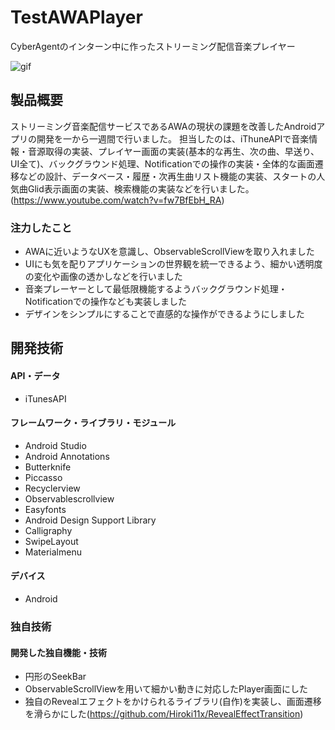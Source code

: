 # TestAWAPlayer
CyberAgentのインターン中に作ったストリーミング配信音楽プレイヤー


![gif](https://github.com/Hiroki11x/TestAWAPlayer/blob/master/movie.gif)

## 製品概要
ストリーミング音楽配信サービスであるAWAの現状の課題を改善したAndroidアプリの開発を一から一週間で行いました。
担当したのは、iThuneAPIで音楽情報・音源取得の実装、プレイヤー画面の実装(基本的な再生、次の曲、早送り、UI全て)、バックグラウンド処理、Notificationでの操作の実装・全体的な画面遷移などの設計、データベース・履歴・次再生曲リスト機能の実装、スタートの人気曲Glid表示画面の実装、検索機能の実装などを行いました。
(https://www.youtube.com/watch?v=fw7BfEbH_RA)


### 注力したこと
* AWAに近いようなUXを意識し、ObservableScrollViewを取り入れました
* UIにも気を配りアプリケーションの世界観を統一できるよう、細かい透明度の変化や画像の透かしなどを行いました
* 音楽プレーヤーとして最低限機能するようバックグラウンド処理・Notificationでの操作なども実装しました
* デザインをシンプルにすることで直感的な操作ができるようにしました


## 開発技術
#### API・データ
* iTunesAPI


#### フレームワーク・ライブラリ・モジュール
* Android Studio
* Android Annotations
* Butterknife
* Piccasso
* Recyclerview
* Observablescrollview
* Easyfonts
* Android Design Support Library
* Calligraphy
* SwipeLayout
* Materialmenu


#### デバイス
* Android


### 独自技術
#### 開発した独自機能・技術
* 円形のSeekBar
* ObservableScrollViewを用いて細かい動きに対応したPlayer画面にした
* 独自のRevealエフェクトをかけられるライブラリ(自作)を実装し、画面遷移を滑らかにした(https://github.com/Hiroki11x/RevealEffectTransition)
